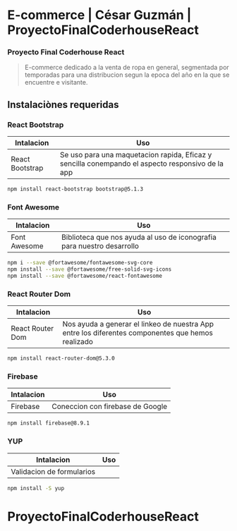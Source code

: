 # E-commerce | César Guzmán | ProyectoFinalCoderhouseReact
### Proyecto Final Coderhouse React
> E-commerce dedicado a la venta de ropa en general, segmentada por temporadas para una distribucion segun la epoca del año en la que se encuentre e visitante. 


## Instalaciònes requeridas

### React Bootstrap
 | Intalacion | Uso|
| ------ | ------ |
| React Bootstrap | Se uso para una maquetacion rapida, Eficaz y sencilla conempando el aspecto responsivo de la app|
```sh
npm install react-bootstrap bootstrap@5.1.3
```
### Font Awesome
 | Intalacion | Uso|
| ------ | ------ |
| Font Awesome | Biblioteca que nos ayuda al uso de iconografia para nuestro desarrollo|
```sh
npm i --save @fortawesome/fontawesome-svg-core
npm install --save @fortawesome/free-solid-svg-icons
npm install --save @fortawesome/react-fontawesome
```
### React Router Dom
| Intalacion | Uso|
| ------ | ------ |
| React Router Dom |Nos ayuda a generar el linkeo de nuestra App entre los diferentes componentes que hemos realizado|
```sh
npm install react-router-dom@5.3.0
```
### Firebase
| Intalacion | Uso|
| ------ | ------ |
| Firebase |Coneccion con firebase de Google|
```sh
npm install firebase@8.9.1
```
### YUP
| Intalacion | Uso|
| ------ | ------ |
| Validacion de formularios|
```sh
npm install -S yup
```
# ProyectoFinalCoderhouseReact
